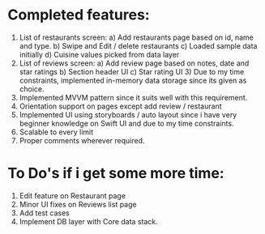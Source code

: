 #  Completed features:
1) List of restaurants screen:
    a) Add restaurants page based on id, name and type.
    b) Swipe and Edit / delete restaurants
    c) Loaded sample data initially
    d) Cuisine values picked from data layer
2)  List of reviews screen: 
    a) Add review page based on notes, date and star ratings
    b) Section header UI
    c) Star rating UI
    3) Due to my time constraints, implemented in-memory data storage since its given as choice.
4) Implemented MVVM pattern since it suits well with this requirement.
5) Orientation support on pages except add review / restaurant
6) Implemented UI using storyboards / auto layout since i have very beginner knowledge on Swift UI and due to my time constraints.
7) Scalable to every limit
8) Proper comments wherever required.

# To Do's if i get some more time:
1) Edit feature on Restaurant page
2) Minor UI fixes on Reviews list page
3) Add test cases
4) Implement DB layer with Core data stack.
